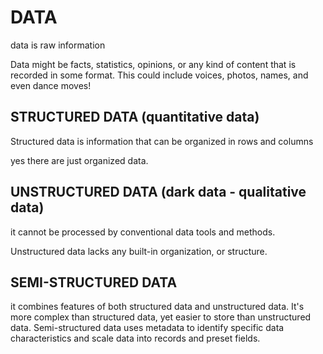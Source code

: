 # DATA

data is raw information

Data might be facts, statistics, opinions, or any kind of content that is recorded in some format. This could include voices, photos, names, and even dance moves!

## STRUCTURED DATA (quantitative data)

Structured data is information that can be organized in rows and columns

yes there are just organized data.

## UNSTRUCTURED DATA (dark data - qualitative data)

it cannot be processed by conventional data tools and methods.

Unstructured data lacks any built-in organization, or structure.

## SEMI-STRUCTURED DATA

it combines features of both structured data and unstructured data. It's more complex than structured data, yet easier to store than unstructured data. Semi-structured data uses metadata to identify specific data characteristics and scale data into records and preset fields.
